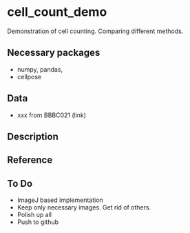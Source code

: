 # cell_count_demo
Demonstration of cell counting. Comparing different methods.


## Necessary packages
- numpy, pandas, 
- cellpose

## Data
- xxx from BBBC021 (link)

## Description


## Reference


## To Do
- ImageJ based implementation
- Keep only necessary images. Get rid of others.
- Polish up all
- Push to github

